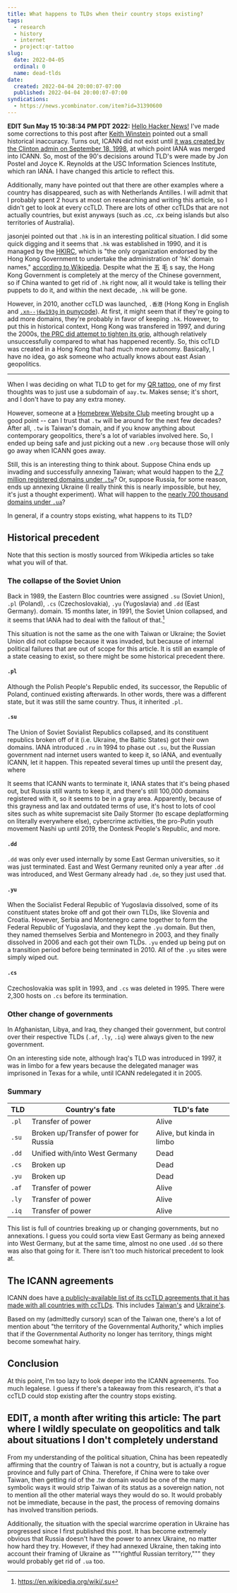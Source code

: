 ```yaml
---
title: What happens to TLDs when their country stops existing?
tags:
  - research
  - history
  - internet
  - project:qr-tattoo
slug:
  date: 2022-04-05
  ordinal: 0
  name: dead-tlds
date:
  created: 2022-04-04 20:00:07-07:00
  published: 2022-04-04 20:00:07-07:00
syndications:
  - https://news.ycombinator.com/item?id=31390600
---
```


**EDIT Sun May 15 10:38:34 PM PDT 2022:**
[Hello Hacker News!](https://news.ycombinator.com/item?id=31390600) I've made
some corrections to this post after
[Keith Winstein](https://cs.stanford.edu/~keithw/) pointed out a small
historical inaccuracy. Turns out, ICANN did not exist until
[it was created by the Clinton admin on September 18, 1998](https://en.wikipedia.org/wiki/ICANN#History),
at which point IANA was merged into ICANN. So, most of the 90's decisions around
TLD's were made by Jon Postel and Joyce K. Reynolds at the USC Information
Sciences Institute, which ran IANA. I have changed this article to reflect this.

Additionally, many have pointed out that there are other examples where a
country has disappeared, such as with Netherlands Antilles. I will admit that I
probably spent 2 hours at most on researching and writing this article, so I
didn't get to look at every ccTLD. There are lots of other ccTLDs that are not
actually countries, but exist anyways (such as .cc, .cx being islands but also
territories of Australia).

jasonjei pointed out that `.hk` is in an interesting political situation. I did
some quick digging and it seems that `.hk` was established in 1990, and it is
managed by the [HKIRC](https://news.ycombinator.com/item?id=31390600), which is
"the only organization endorsed by the Hong Kong Government to undertake the
administration of 'hk' domain names,"
[according to Wikipedia](https://en.wikipedia.org/wiki/.hk). Despite what the 五
毛 s say, the Hong Kong Government is completely at the mercy of the Chinese
government, so if China wanted to get rid of `.hk` right now, all it would take
is telling their puppets to do it, and within the next decade, `.hk` will be
gone.

However, in 2010, another ccTLD was launched, `.香港` (Hong Kong in English and
[`.xn--j6w193g` in punycode](https://en.wikipedia.org/wiki/Punycode)). At first,
it might seem that if they're going to add more domains, they're probably in
favor of keeping `.hk`. However, to put this in historical context, Hong Kong
was transfered in 1997, and during the 2000s,
[the PRC did attempt to tighten its grip](https://en.wikipedia.org/wiki/2000s_in_Hong_Kong),
although relatively unsuccessfully compared to what has happened recently. So,
this ccTLD was created in a Hong Kong that had much more autonomy. Basically, I
have no idea, go ask someone who actually knows about east Asian geopolitics.

---

When I was deciding on what TLD to get for my [QR tattoo](/projects/qr-tattoo),
one of my first thoughts was to just use a subdomain of `aay.tw`. Makes sense;
it's short, and I don't have to pay any extra money.

However, someone at a
[Homebrew Website Club](https://indieweb.org/Homebrew_Website_Club) meeting
brought up a good point -- can I trust that `.tw` will be around for the next
few decades? After all, `.tw` is Taiwan's domain, and if you know anything about
contemporary geopolitics, there's a lot of variables involved here. So, I ended
up being safe and just picking out a new `.org` because those will only go away
when ICANN goes away.

Still, this is an interesting thing to think about. Suppose China ends up
invading and successfully annexing Taiwan; what would happen to the
[2.7 million registered domains under `.tw`](https://domainnamestat.com/statistics/tld/tw-TLD_ID-1285)?
Or, suppose Russia, for some reason, ends up annexing Ukraine (I really think
this is nearly impossible, but hey, it's just a thought experiment). What will
happen to the
[nearly 700 thousand domains under `.ua`](https://domaintyper.com/domain-names/top-level-domains/ccTLD/ua-domain)?

In general, if a country stops existing, what happens to its TLD?

## Historical precedent

Note that this section is mostly sourced from Wikipedia articles so take what
you will of that.

### The collapse of the Soviet Union

Back in 1989, the Eastern Bloc countries were assigned `.su` (Soviet Union),
`.pl` (Poland), `.cs` (Czechoslovakia), `.yu` (Yugoslavia) and `.dd` (East
Germany). domain. 15 months later, in 1991, the Soviet Union collapsed, and it
seems that IANA had to deal with the fallout of that.[^su]

This situation is not the same as the one with Taiwan or Ukraine; the Soviet
Union did not collapse because it was invaded, but because of internal political
failures that are out of scope for this article. It is still an example of a
state ceasing to exist, so there might be some historical precedent there.

[^su]: https://en.wikipedia.org/wiki/.su

#### `.pl`

Although the Polish People's Republic ended, its successor, the Republic of
Poland, continued existing afterwards. In other words, there was a different
state, but it was still the same country. Thus, it inherited `.pl`.

#### `.su`

The Union of Soviet Sovialist Republics collapsed, and its constituent republics
broken off of it (i.e. Ukraine, the Baltic States) got their own domains. IANA
introduced `.ru` in 1994 to phase out `.su`, but the Russian government nad
internet users wanted to keep it, so IANA, and eventually ICANN, let it happen.
This repeated several times up until the present day, where

It seems that ICANN wants to terminate it, IANA states that it's being phased
out, but Russia still wants to keep it, and there's still 100,000 domains
registered with it, so it seems to be in a gray area. Apparently, because of
this grayness and lax and outdated terms of use, it's host to lots of cool sites
such as white supremacist site Daily Stormer (to escape deplatforming on
literally everywhere else), cybercrime activities, the pro-Putin youth movement
Nashi up until 2019, the Dontesk People's Republic, and more.

#### `.dd`

`.dd` was only ever used internally by some East German universities, so it was
just terminated. East and West Germany reunited only a year after `.dd` was
introduced, and West Germany already had `.de`, so they just used that.

#### `.yu`

When the Socialist Federal Republic of Yugoslavia dissolved, some of its
constituent states broke off and got their own TLDs, like Slovenia and Croatia.
However, Serbia and Montenegro came together to form the Federal Republic of
Yugoslavia, and they kept the `.yu` domain. But then, they named themselves
Serbia and Montenegro in 2003, and they finally dissolved in 2006 and each got
their own TLDs. `.yu` ended up being put on a transition period before being
terminated in 2010. All of the `.yu` sites were simply wiped out.

#### `.cs`

Czechoslovakia was split in 1993, and `.cs` was deleted in 1995. There were
2,300 hosts on `.cs` before its termination.

### Other change of governments

In Afghanistan, Libya, and Iraq, they changed their government, but control over
their respective TLDs (`.af`, `.ly`, `.iq`) were always given to the new
government.

On an interesting side note, although Iraq's TLD was introduced in 1997, it was
in limbo for a few years because the delegated manager was imprisoned in Texas
for a while, until ICANN redelegated it in 2005.

### Summary

| TLD   | Country's fate                         | TLD's fate                |
| ----- | -------------------------------------- | ------------------------- |
| `.pl` | Transfer of power                      | Alive                     |
| `.su` | Broken up/Transfer of power for Russia | Alive, but kinda in limbo |
| `.dd` | Unified with/into West Germany         | Dead                      |
| `.cs` | Broken up                              | Dead                      |
| `.yu` | Broken up                              | Dead                      |
| `.af` | Transfer of power                      | Alive                     |
| `.ly` | Transfer of power                      | Alive                     |
| `.iq` | Transfer of power                      | Alive                     |

This list is full of countries breaking up or changing governments, but no
annexations. I guess you could sorta view East Germany as being annexed into
West Germany, but at the same time, almost no one used `.dd` so there was also
that going for it. There isn't too much historical precedent to look at.

## The ICANN agreements

ICANN does have
[a publicly-available list of its ccTLD agreements that it has made with all countries with ccTLDs](https://www.icann.org/resources/pages/cctlds/cctlds-en).
This includes
[Taiwan's](https://www.icann.org/resources/unthemed-pages/sponsorship-agmt-2003-03-26-en)
and
[Ukraine's](https://www.icann.org/en/system/files/files/ua-icann-af-10feb15-en.pdf).

Based on my (admittedly cursory) scan of the Taiwan one, there's a lot of
mention about "the territory of the Governmental Authority," which implies that
if the Governmental Authority no longer has territory, things might become
somewhat hairy.

## Conclusion

At this point, I'm too lazy to look deeper into the ICANN agreements. Too much
legalese. I guess if there's a takeaway from this research, it's that a ccTLD
could stop existing after the country stops existing.

## EDIT, a month after writing this article: The part where I wildly speculate on geopolitics and talk about situations I don't completely understand

From my understanding of the political situation, China has been repeatedly
affirming that the country of Taiwan is not a country, but is actually a rogue
province and fully part of China. Therefore, if China were to take over Taiwan,
then getting rid of the .tw domain would be one of the many symbolic ways it
would strip Taiwan of its status as a sovereign nation, not to mention all the
other material ways they would do so. It would probably not be immediate,
because in the past, the process of removing domains has involved transition
periods.

Additionally, the situation with the special warcrime operation in Ukraine has
progressed since I first published this post. It has become extremely obvious
that Russia doesn't have the power to annex Ukraine, no matter how hard they
try. However, if they had annexed Ukraine, then taking into account their
framing of Ukraine as """rightful Russian territory,""" they would probably get
rid of `.ua` too.
